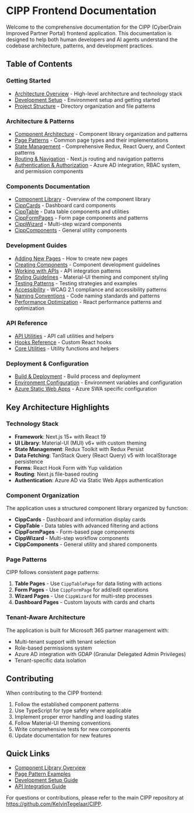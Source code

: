# CIPP Frontend Documentation

Welcome to the comprehensive documentation for the CIPP (CyberDrain Improved Partner Portal) frontend application. This documentation is designed to help both human developers and AI agents understand the codebase architecture, patterns, and development practices.

## Table of Contents

### Getting Started
- [Architecture Overview](./getting-started/overview.md) - High-level architecture and technology stack
- [Development Setup](./getting-started/development-setup.md) - Environment setup and getting started
- [Project Structure](./getting-started/project-structure.md) - Directory organization and file patterns

### Architecture & Patterns
- [Component Architecture](./architecture/components.md) - Component library organization and patterns
- [Page Patterns](./architecture/page-patterns.md) - Common page types and their implementations
- [State Management](./architecture/state-management.md) - Comprehensive Redux, React Query, and Context patterns
- [Routing & Navigation](./architecture/routing.md) - Next.js routing and navigation patterns
- [Authentication & Authorization](./architecture/auth.md) - Azure AD integration, RBAC system, and permission components

### Components Documentation
- [Component Library](./components/README.md) - Overview of the component library
- [CippCards](./components/cipp-cards/README.md) - Dashboard card components
- [CippTable](./components/cipp-table/README.md) - Data table components and utilities
- [CippFormPages](./components/cipp-forms/README.md) - Form page components and patterns
- [CippWizard](./components/cipp-wizard/README.md) - Multi-step wizard components
- [CippComponents](./components/cipp-components/README.md) - General utility components

### Development Guides
- [Adding New Pages](./guides/adding-pages.md) - How to create new pages
- [Creating Components](./guides/creating-components.md) - Component development guidelines
- [Working with APIs](./guides/api-integration.md) - API integration patterns
- [Styling Guidelines](./guides/styling.md) - Material-UI theming and component styling
- [Testing Patterns](./guides/testing.md) - Testing strategies and examples
- [Accessibility](./guides/accessibility.md) - WCAG 2.1 compliance and accessibility patterns
- [Naming Conventions](./guides/naming-conventions.md) - Code naming standards and patterns
- [Performance Optimization](./guides/performance.md) - React performance patterns and optimization

### API Reference
- [API Utilities](./api/api-utilities.md) - API call utilities and helpers
- [Hooks Reference](./api/hooks.md) - Custom React hooks
- [Core Utilities](./api/core-utilities.md) - Utility functions and helpers

### Deployment & Configuration
- [Build & Deployment](./deployment/build.md) - Build process and deployment
- [Environment Configuration](./deployment/environment.md) - Environment variables and configuration
- [Azure Static Web Apps](./deployment/azure-swa.md) - Azure SWA specific configuration

## Key Architecture Highlights

### Technology Stack
- **Framework**: Next.js 15+ with React 19
- **UI Library**: Material-UI (MUI) v6+ with custom theming
- **State Management**: Redux Toolkit with Redux Persist
- **Data Fetching**: TanStack Query (React Query) v5 with localStorage persistence
- **Forms**: React Hook Form with Yup validation
- **Routing**: Next.js file-based routing
- **Authentication**: Azure AD via Static Web Apps authentication

### Component Organization
The application uses a structured component library organized by function:

- **CippCards** - Dashboard and information display cards
- **CippTable** - Data tables with advanced filtering and actions
- **CippFormPages** - Form-based page components
- **CippWizard** - Multi-step workflow components
- **CippComponents** - General utility and shared components

### Page Patterns
CIPP follows consistent page patterns:

1. **Table Pages** - Use `CippTablePage` for data listing with actions
2. **Form Pages** - Use `CippFormPage` for add/edit operations
3. **Wizard Pages** - Use `CippWizard` for multi-step processes
4. **Dashboard Pages** - Custom layouts with cards and charts

### Tenant-Aware Architecture
The application is built for Microsoft 365 partner management with:
- Multi-tenant support with tenant selection
- Role-based permissions system
- Azure AD integration with GDAP (Granular Delegated Admin Privileges)
- Tenant-specific data isolation

## Contributing

When contributing to the CIPP frontend:

1. Follow the established component patterns
2. Use TypeScript for type safety where applicable
3. Implement proper error handling and loading states
4. Follow Material-UI theming conventions
5. Write comprehensive tests for new components
6. Update documentation for new features

## Quick Links

- [Component Library Overview](./components/README.md)
- [Page Pattern Examples](./architecture/page-patterns.md)
- [Development Setup Guide](./getting-started/development-setup.md)
- [API Integration Guide](./guides/api-integration.md)

For questions or contributions, please refer to the main CIPP repository at https://github.com/KelvinTegelaar/CIPP.